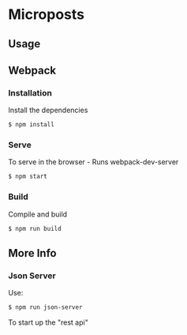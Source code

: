 # Microposts

## Usage

## Webpack
### Installation

Install the dependencies

```sh
$ npm install
```

### Serve
To serve in the browser  - Runs webpack-dev-server

```sh
$ npm start
```

### Build
Compile and build

```sh
$ npm run build
```

## More Info
### Json Server

Use:
```sh
$ npm run json-server
```
To start up the "rest api"

